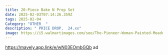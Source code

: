 ```yaml
---
title: 20-Piece Bake N Prep Set
date: 2025-02-03T07:14:26.359Z
tags: 2025-02-04
Category: "OTHER  "
description: " PRICE DROP,  24.xx"
image: https://i5.walmartimages.com/seo/The-Pioneer-Woman-Painted-Meadow-20-Piece-Bake-and-Prep-Set_a67766ef-2aa5-498d-bd5c-7a76bfd9c827.826ae4b1e10bd8edcab4bd0e1322d5d4.jpeg?odnHeight=640&odnWidth=640&odnBg=FFFFFF
---
```

https://mavely.app.link/e/wN03EOmbGQb   ad